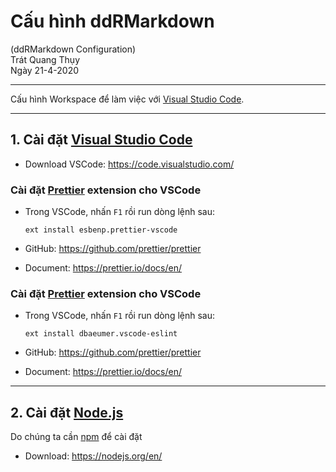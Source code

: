 # **Cấu hình ddRMarkdown**
(ddRMarkdown Configuration)  
Trát Quang Thụy  
Ngày 21-4-2020  

---

Cấu hình Workspace để làm việc với  [Visual Studio Code](https://code.visualstudio.com/).

---

## **1.** Cài đặt [Visual Studio Code](https://code.visualstudio.com/)

* Download VSCode: https://code.visualstudio.com/

### Cài đặt [Prettier](https://github.com/prettier/prettier) extension cho VSCode

* Trong VSCode, nhấn `F1` rồi run dòng lệnh sau:

  ```npm
  ext install esbenp.prettier-vscode
  ```

* GitHub: https://github.com/prettier/prettier

* Document: https://prettier.io/docs/en/

### Cài đặt [Prettier](https://github.com/prettier/prettier) extension cho VSCode

* Trong VSCode, nhấn `F1` rồi run dòng lệnh sau:

  ```Shell
  ext install dbaeumer.vscode-eslint
  ```
* GitHub: https://github.com/prettier/prettier

* Document: https://prettier.io/docs/en/

---

## **2.** Cài đặt [Node.js](https://nodejs.org/en/)

Do chúng ta cần  [npm](https://www.npmjs.com/) để cài đặt 

* Download: https://nodejs.org/en/
